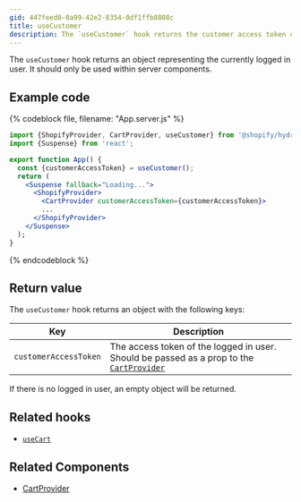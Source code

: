 ```yaml
---
gid: 447feed0-0a99-42e2-8354-0df1ffb8808c
title: useCustomer
description: The `useCustomer` hook returns the customer access token of the currently logged in user.
---
```


The `useCustomer` hook returns an object representing the currently logged in user. It should only be used within server components.

## Example code

{% codeblock file, filename: "App.server.js" %}

```jsx
import {ShopifyProvider, CartProvider, useCustomer} from '@shopify/hydrogen';
import {Suspense} from 'react';

export function App() {
  const {customerAccessToken} = useCustomer();
  return (
    <Suspense fallback="Loading...">
      <ShopifyProvider>
        <CartProvider customerAccessToken={customerAccessToken}>
        ...
      </ShopifyProvider>
    </Suspense>
  );
}
```

{% endcodeblock %}

## Return value

The `useCustomer` hook returns an object with the following keys:

| Key                   | Description                                                                                                                                               |
| --------------------- | --------------------------------------------------------------------------------------------------------------------------------------------------------- |
| `customerAccessToken` | The access token of the logged in user. Should be passed as a prop to the [`CartProvider`](https://shopify.dev/api/hydrogen/components/cart/cartprovider) |

If there is no logged in user, an empty object will be returned.

## Related hooks

- [`useCart`](https://shopify.dev/api/hydrogen/hooks/cart/usecart)

## Related Components

- [CartProvider](https://shopify.dev/api/hydrogen/components/cart/cartprovider)
